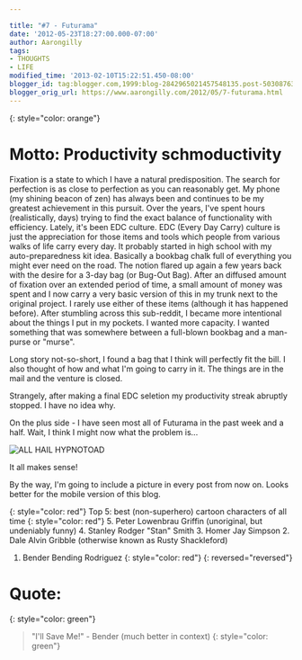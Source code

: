 ```yaml
---

title: "#7 - Futurama"
date: '2012-05-23T18:27:00.000-07:00'
author: Aarongilly
tags:
- THOUGHTS
- LIFE
modified_time: '2013-02-10T15:22:51.450-08:00'
blogger_id: tag:blogger.com,1999:blog-2842965021457548135.post-5030876314025466177
blogger_orig_url: https://www.aarongilly.com/2012/05/7-futurama.html
---
```

{: style="color: orange"}
# Motto: Productivity schmoductivity

Fixation is a state to which I have a natural predisposition. The search for perfection is as close to perfection as you can reasonably get. My phone (my shining beacon of zen) has always been and continues to be my greatest achievement in this pursuit. Over the years, I've spent hours (realistically, days) trying to find the exact balance of functionality with efficiency. Lately, it's been EDC culture. EDC (Every Day Carry) culture is just the appreciation for those items and tools which people from various walks of life carry every day. It probably started in high school with my auto-preparedness kit idea. Basically a bookbag chalk full of everything you might ever need on the road. The notion flared up again a few years back with the desire for a 3-day bag (or Bug-Out Bag). After an diffused amount of fixation over an extended period of time, a small amount of money was spent and I now carry a very basic version of this in my trunk next to the original project. I rarely use either of these items (although it has happened before). After stumbling across this sub-reddit, I became more intentional about the things I put in my pockets. I wanted more capacity. I wanted something that was somewhere between a full-blown bookbag and a man-purse or "murse". 

Long story not-so-short, I found a bag that I think will perfectly fit the bill. I also thought of how and what I'm going to carry in it. The things are in the mail and the venture is closed. 

Strangely, after making a final EDC seletion my productivity streak abruptly stopped. I have no idea why.

On the plus side - I have seen most all of Futurama in the past week and a half. Wait, I think I might now what the problem is...

![ALL HAIL HYPNOTOAD](https://lh3.googleusercontent.com/pw/ACtC-3flBQjJ23Mc8m793qQQ03FTbBRxLeLOGW138cQaPRN2xj6JVHTHJmd3_vurDcNFMcgcVlw0GG4vg7sISc-o7iPZX0Ay5Tvl0FIpRR8c8nmICk9v-fQOAecmsrMLc5VFKnxgluJxQ20IbO54dwPQ-qKmuQ=w600-h450-no?authuser=0)

It all makes sense!

By the way, I'm going to include a picture in every post from now on. Looks better for the mobile version of this blog.

{: style="color: red"}
Top 5: best (non-superhero) cartoon characters of all time
{: style="color: red"}
5. Peter Lowenbrau Griffin (unoriginal, but undeniably funny) 
4. Stanley Rodger "Stan" Smith 
3. Homer Jay Simpson
2. Dale Alvin Gribble (otherwise known as Rusty Shackleford)
1. Bender Bending Rodriguez
{: style="color: red"}
{: reversed="reversed"}

# Quote:
{: style="color: green"}
> "I'll Save Me!" - Bender (much better in context)
{: style="color: green"}